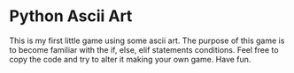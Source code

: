 ﻿# Python Ascii Art
This is my first little game using some ascii art. The purpose of this game is to become familiar with the if, else, elif statements conditions. Feel free to copy the code and try to alter it making your own game. Have fun.
